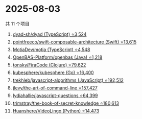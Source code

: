 # 2025-08-03

共 11 个项目

<!-- BEGIN GITHUB -->
<!-- 最后更新时间 2025-08-03 06:09:08 +0800 -->
1. [dyad-sh/dyad (TypeScript) ⭐3,524](https://github.com/dyad-sh/dyad)
1. [pointfreeco/swift-composable-architecture (Swift) ⭐13,615](https://github.com/pointfreeco/swift-composable-architecture)
1. [MotiaDev/motia (TypeScript) ⭐4,548](https://github.com/MotiaDev/motia)
1. [OpenBAS-Platform/openbas (Java) ⭐1,218](https://github.com/OpenBAS-Platform/openbas)
1. [tonsky/FiraCode (Clojure) ⭐79,622](https://github.com/tonsky/FiraCode)
1. [kubesphere/kubesphere (Go) ⭐16,400](https://github.com/kubesphere/kubesphere)
1. [trekhleb/javascript-algorithms (JavaScript) ⭐192,512](https://github.com/trekhleb/javascript-algorithms)
1. [jlevy/the-art-of-command-line ⭐157,427](https://github.com/jlevy/the-art-of-command-line)
1. [lydiahallie/javascript-questions ⭐64,399](https://github.com/lydiahallie/javascript-questions)
1. [trimstray/the-book-of-secret-knowledge ⭐180,613](https://github.com/trimstray/the-book-of-secret-knowledge)
1. [Huanshere/VideoLingo (Python) ⭐14,473](https://github.com/Huanshere/VideoLingo)
<!-- END GITHUB -->